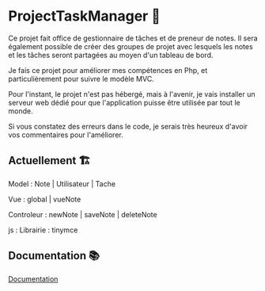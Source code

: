 
# ProjectTaskManager 📝

Ce projet fait office de gestionnaire de tâches et de preneur de notes.
Il sera également possible de créer des groupes de projet avec lesquels les notes et les tâches seront partagées au moyen d'un tableau de bord.

Je fais ce projet pour améliorer mes compétences en Php, et particulièrement pour suivre le modèle MVC.

Pour l'instant, le projet n'est pas hébergé, mais à l'avenir, je vais installer un serveur web dédié pour que l'application puisse être utilisée par tout le monde.

Si vous constatez des erreurs dans le code, je serais très heureux d'avoir vos commentaires pour l'améliorer. 

## Actuellement 🏗️

Model : Note | Utilisateur | Tache

Vue : global | vueNote

Controleur : newNote | saveNote | deleteNote

js : Librairie : tinymce 

## Documentation 📚

[Documentation](https://linktodocumentation)

